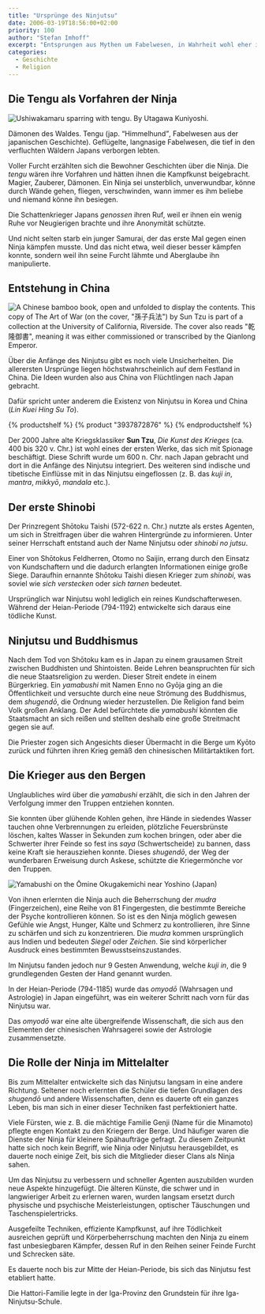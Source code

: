 ```yaml
---
title: "Ursprünge des Ninjutsu"
date: 2006-03-19T18:56:00+02:00
priority: 100
author: "Stefan Imhoff"
excerpt: "Entsprungen aus Mythen um Fabelwesen, in Wahrheit wohl eher in China entstanden, entwickelte sich das Ninjutsu von einem übernatürlichen, religiösen Ursprung zu einer Handwerks- und Spionagekunst im Mittelalter."
categories:
  - Geschichte
  - Religion
---
```


## Die Tengu als Vorfahren der Ninja

![Ushiwakamaru sparring with tengu. By Utagawa Kuniyoshi.](/assets/images/book/kuniyoshi-ushiwaka-tengu.jpg "Ushiwakamaru sparring with tengu. By Utagawa Kuniyoshi.")

Dämonen des Waldes. Tengu (jap. <q>Himmelhund</q>, Fabelwesen aus der japanischen Geschichte). Geflügelte, langnasige Fabelwesen, die tief in den verfluchten Wäldern Japans verborgen lebten.

Voller Furcht erzählten sich die Bewohner Geschichten über die Ninja. Die _tengu_ wären ihre Vorfahren und hätten ihnen die Kampfkunst beigebracht. Magier, Zauberer, Dämonen. Ein Ninja sei unsterblich, unverwundbar, könne durch Wände gehen, fliegen, verschwinden, wann immer es ihm beliebe und niemand könne ihn besiegen.

Die Schattenkrieger Japans _genossen_ ihren Ruf, weil er ihnen ein wenig Ruhe vor Neugierigen brachte und ihre Anonymität schützte.

Und nicht selten starb ein junger Samurai, der das erste Mal gegen einen Ninja kämpfen musste. Und das nicht etwa, weil dieser besser kämpfen konnte, sondern weil ihn seine Furcht lähmte und Aberglaube ihn manipulierte.

## Entstehung in China

![A Chinese bamboo book, open and unfolded to display the contents. This copy of The Art of War (on the cover, "孫子兵法") by Sun Tzu is part of a collection at the University of California, Riverside. The cover also reads "乾隆御書", meaning it was either commissioned or transcribed by the Qianlong Emperor.](/assets/images/book/bamboo-book-sun-tzu.jpg "Bambus-Buch, Kopie von Sun Tzus 'Die Kunst des Krieges'")

Über die Anfänge des Ninjutsu gibt es noch viele Unsicherheiten. Die allerersten Ursprünge liegen höchstwahrscheinlich auf dem Festland in China. Die Ideen wurden also aus China von Flüchtlingen nach Japan gebracht.

Dafür spricht unter anderem die Existenz von Ninjutsu in Korea und China (_Lin Kuei Hing Su To_).

{% productshelf %}
{% product "3937872876" %}
{% endproductshelf %}

Der 2000 Jahre alte Kriegsklassiker **Sun Tzu**, <cite>Die Kunst des Krieges</cite> (ca. 400 bis 320 v. Chr.) ist wohl eines der ersten Werke, das sich mit Spionage beschäftigt. Diese Schrift wurde um 600 n. Chr. nach Japan gebracht und dort in die Anfänge des Ninjutsu integriert. Des weiteren sind indische und tibetische Einflüsse mit in das Ninjutsu eingeflossen (z. B. das _kuji in_, _mantra_, _mikkyō_, _mandala_ etc.).

## Der erste Shinobi

Der Prinzregent Shōtoku Taishi (572-622 n. Chr.) nutzte als erstes Agenten, um sich in Streitfragen über die wahren Hintergründe zu informieren. Unter seiner Herrschaft entstand auch der Name Ninjutsu oder _shinobi no jutsu_.

Einer von Shōtokus Feldherren, Otomo no Saijin, errang durch den Einsatz von Kundschaftern und die dadurch erlangten Informationen einige große Siege. Daraufhin ernannte Shōtoku Taishi diesen Krieger zum _shinobi_, was soviel wie _sich verstecken_ oder _sich tarnen_ bedeutet.

Ursprünglich war Ninjutsu wohl lediglich ein reines Kundschafterwesen. Während der Heian-Periode (794-1192) entwickelte sich daraus eine tödliche Kunst.

## Ninjutsu und Buddhismus

Nach dem Tod von Shōtoku kam es in Japan zu einem grausamen Streit zwischen Buddhisten und Shintoisten. Beide Lehren beanspruchten für sich die neue Staatsreligion zu werden. Dieser Streit endete in einem Bürgerkrieg. Ein _yamabushi_ mit Namen Enno no Gyōja ging an die Öffentlichkeit und versuchte durch eine neue Strömung des Buddhismus, dem _shugendō_, die Ordnung wieder herzustellen. Die Religion fand beim Volk großen Anklang. Der Adel befürchtete die _yamabushi_ könnten die Staatsmacht an sich reißen und stellten deshalb eine große Streitmacht gegen sie auf.

Die Priester zogen sich Angesichts dieser Übermacht in die Berge um Kyōto zurück und führten ihren Krieg gemäß den chinesischen Militärtaktiken fort.

## Die Krieger aus den Bergen

Unglaubliches wird über die _yamabushi_ erzählt, die sich in den Jahren der Verfolgung immer den Truppen entziehen konnten.

Sie konnten über glühende Kohlen gehen, ihre Hände in siedendes Wasser tauchen ohne Verbrennungen zu erleiden, plötzliche Feuersbrünste löschen, kaltes Wasser in Sekunden zum kochen bringen, oder aber die Schwerter ihrer Feinde so fest ins _saya_ (Schwertscheide) zu bannen, dass keine Kraft sie herausziehen konnte. Dieses _shugendō_, der Weg der wunderbaren Erweisung durch Askese, schützte die Kriegermönche vor den Truppen.

![Yamabushi on the Ōmine Okugakemichi near Yoshino (Japan)](/assets/images/book/yamabushi-omini-okugakemichi-yoshino.jpg)

Von ihnen erlernten die Ninja auch die Beherrschung der _mudra_ (Fingerzeichen), eine Reihe von 81 Fingergesten, die bestimmte Bereiche der Psyche kontrollieren können. So ist es den Ninja möglich gewesen Gefühle wie Angst, Hunger, Kälte und Schmerz zu kontrollieren, ihre Sinne zu schärfen und sich zu konzentrieren. Die _mudra_ kommen ursprünglich aus Indien und bedeuten _Siegel_ oder _Zeichen_. Sie sind körperlicher Ausdruck eines bestimmten Bewusstseinszustandes.

Im Ninjutsu fanden jedoch nur 9 Gesten Anwendung, welche _kuji in_, die 9 grundlegenden Gesten der Hand genannt wurden.

In der Heian-Periode (794-1185) wurde das _omyodō_ (Wahrsagen und Astrologie) in Japan eingeführt, was ein weiterer Schritt nach vorn für das Ninjutsu war.

Das _omyodō_ war eine alte übergreifende Wissenschaft, die sich aus den Elementen der chinesischen Wahrsagerei sowie der Astrologie zusammensetzte.

## Die Rolle der Ninja im Mittelalter

Bis zum Mittelalter entwickelte sich das Ninjutsu langsam in eine andere Richtung. Seltener noch erlernten die Schüler die tiefen Grundlagen des _shugendō_ und andere Wissenschaften, denn es dauerte oft ein ganzes Leben, bis man sich in einer dieser Techniken fast perfektioniert hatte.

Viele Fürsten, wie z. B. die mächtige Familie Genji (Name für die Minamoto) pflegte engen Kontakt zu den Kriegern der Berge. Und häufiger waren die Dienste der Ninja für kleinere Spähaufträge gefragt. Zu diesem Zeitpunkt hatte sich noch kein Begriff, wie Ninja oder Ninjutsu herausgebildet, es dauerte noch einige Zeit, bis sich die Mitglieder dieser Clans als Ninja sahen.

Um das Ninjutsu zu verbessern und schneller Agenten auszubilden wurden neue Aspekte hinzugefügt. Die älteren Künste, die schwer und in langwieriger Arbeit zu erlernen waren, wurden langsam ersetzt durch physische und psychische Meisterleistungen, optischer Täuschungen und Taschenspielertricks.

Ausgefeilte Techniken, effiziente Kampfkunst, auf ihre Tödlichkeit ausreichen geprüft und Körperbeherrschung machten den Ninja zu einem fast unbesiegbaren Kämpfer, dessen Ruf in den Reihen seiner Feinde Furcht und Schrecken säte.

Es dauerte noch bis zur Mitte der Heian-Periode, bis sich das Ninjutsu fest etabliert hatte.

Die Hattori-Familie legte in der Iga-Provinz den Grundstein für ihre Iga-Ninjutsu-Schule.
